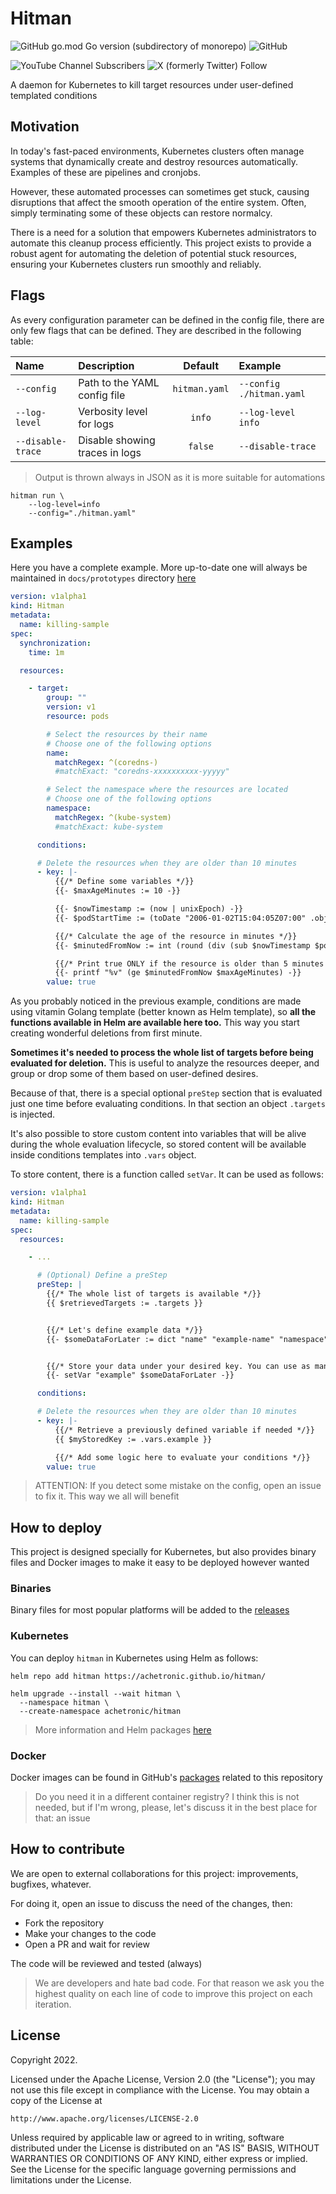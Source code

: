 # Hitman

![GitHub go.mod Go version (subdirectory of monorepo)](https://img.shields.io/github/go-mod/go-version/achetronic/hitman)
![GitHub](https://img.shields.io/github/license/achetronic/hitman)

![YouTube Channel Subscribers](https://img.shields.io/youtube/channel/subscribers/UCeSb3yfsPNNVr13YsYNvCAw?label=achetronic&link=http%3A%2F%2Fyoutube.com%2Fachetronic)
![X (formerly Twitter) Follow](https://img.shields.io/twitter/follow/achetronic?style=flat&logo=twitter&link=https%3A%2F%2Ftwitter.com%2Fachetronic)

A daemon for Kubernetes to kill target resources under user-defined templated conditions

## Motivation

In today's fast-paced environments, Kubernetes clusters often manage systems that dynamically create and destroy resources automatically. Examples of these are pipelines and cronjobs.

However, these automated processes can sometimes get stuck, causing disruptions that affect the smooth operation of the entire system. Often, simply terminating some of these objects can restore normalcy.

There is a need for a solution that empowers Kubernetes administrators to automate this cleanup process efficiently.
This project exists to provide a robust agent for automating the deletion of potential stuck resources,
ensuring your Kubernetes clusters run smoothly and reliably.

## Flags

As every configuration parameter can be defined in the config file, there are only few flags that can be defined.
They are described in the following table:

| Name              | Description                    |    Default    | Example                  |
|:------------------|:-------------------------------|:-------------:|:-------------------------|
| `--config`        | Path to the YAML config file   | `hitman.yaml` | `--config ./hitman.yaml` |
| `--log-level`     | Verbosity level for logs       |    `info`     | `--log-level info`       |
| `--disable-trace` | Disable showing traces in logs |   `false`     | `--disable-trace`        |

> Output is thrown always in JSON as it is more suitable for automations

```console
hitman run \
    --log-level=info
    --config="./hitman.yaml"
```

## Examples

Here you have a complete example. More up-to-date one will always be maintained in
`docs/prototypes` directory [here](./docs/prototypes)


```yaml
version: v1alpha1
kind: Hitman
metadata:
  name: killing-sample
spec:
  synchronization:
    time: 1m

  resources:

    - target:
        group: ""
        version: v1
        resource: pods

        # Select the resources by their name
        # Choose one of the following options
        name:
          matchRegex: ^(coredns-)
          #matchExact: "coredns-xxxxxxxxxx-yyyyy"

        # Select the namespace where the resources are located
        # Choose one of the following options
        namespace:
          matchRegex: ^(kube-system)
          #matchExact: kube-system

      conditions:

      # Delete the resources when they are older than 10 minutes
      - key: |-
          {{/* Define some variables */}}
          {{- $maxAgeMinutes := 10 -}}

          {{- $nowTimestamp := (now | unixEpoch) -}}
          {{- $podStartTime := (toDate "2006-01-02T15:04:05Z07:00" .object.status.startTime) | unixEpoch -}}

          {{/* Calculate the age of the resource in minutes */}}
          {{- $minutedFromNow := int (round (div (sub $nowTimestamp $podStartTime) 60) 0) -}}

          {{/* Print true ONLY if the resource is older than 5 minutes */}}
          {{- printf "%v" (ge $minutedFromNow $maxAgeMinutes) -}}
        value: true
```

As you probably noticed in the previous example, conditions are made using vitamin Golang template
(better known as Helm template), so **all the functions available in Helm are available here too.**
This way you start creating wonderful deletions from first minute.

**Sometimes it's needed to process the whole list of targets before being evaluated for deletion.** This is useful to
analyze the resources deeper, and group or drop some of them based on user-defined desires.

Because of that, there is a special optional `preStep` section that is evaluated just one time before evaluating conditions.
In that section an object `.targets` is injected.

It's also possible to store custom content into variables that will be alive during the whole evaluation lifecycle, so stored content
will be available inside conditions templates into `.vars` object.

To store content, there is a function called `setVar`. It can be used as follows:

```yaml
version: v1alpha1
kind: Hitman
metadata:
  name: killing-sample
spec:
  resources:

    - ...

      # (Optional) Define a preStep
      preStep: |
        {{/* The whole list of targets is available */}}
        {{ $retrievedTargets := .targets }}


        {{/* Let's define example data */}}
        {{- $someDataForLater := dict "name" "example-name" "namespace" "example-namespace" -}}


        {{/* Store your data under your desired key. You can use as many keys as needed */}}
        {{- setVar "example" $someDataForLater -}}

      conditions:

      # Delete the resources when they are older than 10 minutes
      - key: |-
          {{/* Retrieve a previously defined variable if needed */}}
          {{ $myStoredKey := .vars.example }}

          {{/* Add some logic here to evaluate your conditions */}}
        value: true
```

> ATTENTION:
> If you detect some mistake on the config, open an issue to fix it. This way we all will benefit

## How to deploy

This project is designed specially for Kubernetes, but also provides binary files
and Docker images to make it easy to be deployed however wanted

### Binaries

Binary files for most popular platforms will be added to the [releases](https://github.com/achetronic/hitman/releases)

### Kubernetes

You can deploy `hitman` in Kubernetes using Helm as follows:

```console
helm repo add hitman https://achetronic.github.io/hitman/

helm upgrade --install --wait hitman \
  --namespace hitman \
  --create-namespace achetronic/hitman
```

> More information and Helm packages [here](https://achetronic.github.io/hitman/)


### Docker

Docker images can be found in GitHub's [packages](https://github.com/achetronic/hitman/pkgs/container/hitman)
related to this repository

> Do you need it in a different container registry? I think this is not needed, but if I'm wrong, please, let's discuss
> it in the best place for that: an issue

## How to contribute

We are open to external collaborations for this project: improvements, bugfixes, whatever.

For doing it, open an issue to discuss the need of the changes, then:

- Fork the repository
- Make your changes to the code
- Open a PR and wait for review

The code will be reviewed and tested (always)

> We are developers and hate bad code. For that reason we ask you the highest quality
> on each line of code to improve this project on each iteration.

## License

Copyright 2022.

Licensed under the Apache License, Version 2.0 (the "License");
you may not use this file except in compliance with the License.
You may obtain a copy of the License at

    http://www.apache.org/licenses/LICENSE-2.0

Unless required by applicable law or agreed to in writing, software
distributed under the License is distributed on an "AS IS" BASIS,
WITHOUT WARRANTIES OR CONDITIONS OF ANY KIND, either express or implied.
See the License for the specific language governing permissions and
limitations under the License.
